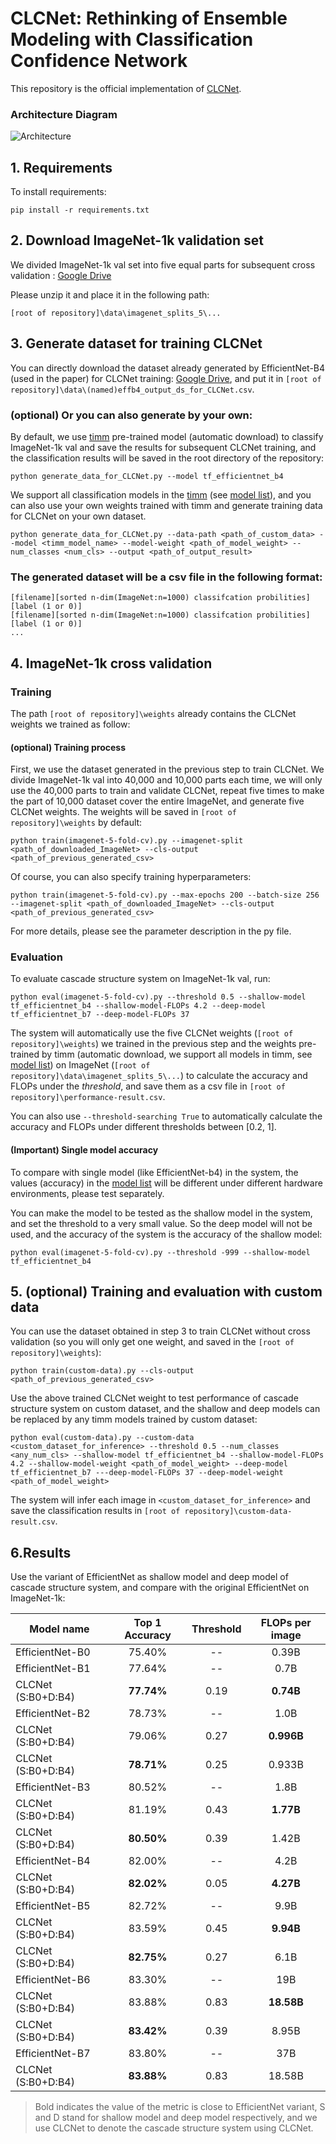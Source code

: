 # **CLCNet: Rethinking of Ensemble Modeling with Classification Confidence Network**

This repository is the official implementation of [CLCNet](https://arxiv.org/abs/2030.12345). 

### **Architecture Diagram**
![Architecture](https://github.com/yaoching0/CLCNet/blob/main/images/fig1-1.jpg)


## **1. Requirements**

To install requirements:

```setup
pip install -r requirements.txt
```
## **2. Download ImageNet-1k validation set**

We divided ImageNet-1k val set into five equal parts for subsequent cross validation : [Google Drive](https://drive.google.com/file/d/1dnFNH0LZfs_UpzDms5FBznupKph38pBV/view?usp=sharing)

Please unzip it and place it in the following path:

```ImageNet
[root of repository]\data\imagenet_splits_5\...
```

## **3. Generate dataset for training CLCNet**
You can directly download the dataset already generated by EfficientNet-B4 (used in the paper) for CLCNet training: [Google Drive](https://drive.google.com/file/d/1RGDtI0Y78muoAK6H7CcD2S1qElfDlplN/view?usp=sharing), and put it in `[root of repository]\data\(named)effb4_output_ds_for_CLCNet.csv`.


### (optional) Or you can also generate by your own:
By default, we use [timm](https://github.com/rwightman/pytorch-image-models) pre-trained model (automatic download) to classify ImageNet-1k val and save the results for subsequent CLCNet training, and the classification results will be saved in the root directory of the repository:

```generate CLCNet dataset
python generate_data_for_CLCNet.py --model tf_efficientnet_b4
```


We support all classification models in the [timm](https://github.com/rwightman/pytorch-image-models) (see [model list](https://github.com/rwightman/pytorch-image-models/blob/master/results/results-imagenet.csv)), and you can also use your own weights trained with timm and generate training data for CLCNet on your own dataset.


```generate customized CLCNet dataset
python generate_data_for_CLCNet.py --data-path <path_of_custom_data> --model <timm_model_name> --model-weight <path_of_model_weight> --num_classes <num_cls> --output <path_of_output_result>
```


### The generated dataset will be a csv file in the following format:

```dataset format
[filename][sorted n-dim(ImageNet:n=1000) classifcation probilities][label (1 or 0)] 
[filename][sorted n-dim(ImageNet:n=1000) classifcation probilities][label (1 or 0)] 
...
```

## **4. ImageNet-1k cross validation**

### Training
The path `[root of repository]\weights` already contains the CLCNet weights we trained as follow:

#### (optional) Training process
First, we use the dataset generated in the previous step to train CLCNet. We divide ImageNet-1k val into 40,000 and 10,000 parts each time, we will only use the 40,000 parts to train and validate CLCNet, repeat five times to make the part of 10,000 dataset cover the entire ImageNet, and generate five CLCNet weights. The weights will be saved in ```[root of repository]\weights``` by default:

```train
python train(imagenet-5-fold-cv).py --imagenet-split <path_of_downloaded_ImageNet> --cls-output <path_of_previous_generated_csv>
```

Of course, you can also specify training hyperparameters:

```train
python train(imagenet-5-fold-cv).py --max-epochs 200 --batch-size 256 --imagenet-split <path_of_downloaded_ImageNet> --cls-output <path_of_previous_generated_csv>
```

For more details, please see the parameter description in the py file.

### Evaluation

To evaluate cascade structure system on ImageNet-1k val, run:


```eval
python eval(imagenet-5-fold-cv).py --threshold 0.5 --shallow-model tf_efficientnet_b4 --shallow-model-FLOPs 4.2 --deep-model tf_efficientnet_b7 --deep-model-FLOPs 37
```

The system will automatically use the five CLCNet weights (`[root of repository]\weights`) we trained in the previous step and the weights pre-trained by timm (automatic download, we support all models in timm, see [model list](https://github.com/rwightman/pytorch-image-models/blob/master/results/results-imagenet.csv)) on ImageNet (`[root of repository]\data\imagenet_splits_5\...`) to calculate the accuracy and FLOPs under the _threshold_, and save them as a csv file in `[root of repository]\performance-result.csv`.

You can also use `--threshold-searching True` to automatically calculate the accuracy and FLOPs under different thresholds between [0.2, 1].


#### (Important) Single model accuracy
To compare with single model (like EfficientNet-b4) in the system, the values (accuracy) in the [model list](https://github.com/rwightman/pytorch-image-models/blob/master/results/results-imagenet.csv) will be different under different hardware environments, please test separately.


You can make the model to be tested as the shallow model in the system, and set the threshold to a very small value. So the deep model will not be used, and the accuracy of the system is the accuracy of the shallow model:

```eval
python eval(imagenet-5-fold-cv).py --threshold -999 --shallow-model tf_efficientnet_b4
```

## 5. (optional) Training and evaluation with custom data

You can use the dataset obtained in step 3 to train CLCNet without cross validation (so you will only get one weight, and saved in the `[root of repository]\weights`):

```train
python train(custom-data).py --cls-output <path_of_previous_generated_csv>
```


Use the above trained CLCNet weight to test performance of cascade structure system on custom dataset, and the shallow and deep models can be replaced by any timm models trained by custom dataset:

```eval
python eval(custom-data).py --custom-data <custom_dataset_for_inference> --threshold 0.5 --num_classes <any_num_cls> --shallow-model tf_efficientnet_b4 --shallow-model-FLOPs 4.2 --shallow-model-weight <path_of_model_weight> --deep-model tf_efficientnet_b7 ---deep-model-FLOPs 37 --deep-model-weight <path_of_model_weight> 
```

The system will infer each image in `<custom_dataset_for_inference>` and save the classification results in `[root of repository]\custom-data-result.csv`.


## **6.Results**

Use the variant of EfficientNet as shallow model and deep model of cascade structure system, and compare with the original EfficientNet on ImageNet-1k:


| Model name         | Top 1 Accuracy  |   Threshold    | FLOPs per image |
---|:--:|:--:|:--:|
| EfficientNet-B0    |     75.40%  |       --       |      0.39B      |
| EfficientNet-B1    |     77.64%  |       --       |      0.7B      |
| CLCNet (S:B0+D:B4)    |   **77.74%**   |       0.19      |    **0.74B**       |
| EfficientNet-B2    |     78.73%  |       --       |      1.0B      |
| CLCNet (S:B0+D:B4)    |   79.06%   |      0.27       |     **0.996B**       |
| CLCNet (S:B0+D:B4)    |    **78.71%**  |       0.25      |     0.933B       |
| EfficientNet-B3    |     80.52%  |       --       |      1.8B      |
| CLCNet (S:B0+D:B4)    |    81.19%  |       0.43      |    **1.77B**        |
| CLCNet (S:B0+D:B4)    |    **80.50%**  |     0.39        |    1.42B        |
| EfficientNet-B4    |     82.00%  |       --       |      4.2B      |
| CLCNet (S:B0+D:B4)    |   **82.02%**   |      0.05       |    **4.27B**       |
| EfficientNet-B5    |     82.72%  |       --       |      9.9B      |
| CLCNet (S:B0+D:B4)    |  83.59%   |      0.45       |     **9.94B**       |
| CLCNet (S:B0+D:B4)    |    **82.75%**  |      0.27       |    6.1B        |
| EfficientNet-B6    |     83.30%  |       --       |      19B      |
| CLCNet (S:B0+D:B4)    |   83.88%   |      0.83       |    **18.58B**        |
| CLCNet (S:B0+D:B4)    |    **83.42%**  |      0.39       |    8.95B        |
| EfficientNet-B7    |     83.80%  |       --       |      37B      |
| CLCNet (S:B0+D:B4)    |    **83.88%**  |     0.83        |   18.58B         |

> Bold indicates the value of the metric is close to EfficientNet variant, S and D stand for shallow model and deep model respectively, and we use CLCNet to denote the cascade structure system using CLCNet.
